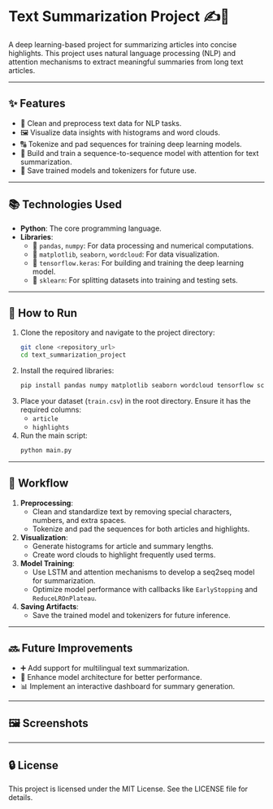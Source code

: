 # Text Summarization Project ✍️📖

A deep learning-based project for summarizing articles into concise highlights. This project uses natural language processing (NLP) and attention mechanisms to extract meaningful summaries from long text articles.

---

## ✨ Features
- 📄 Clean and preprocess text data for NLP tasks.
- 🖼 Visualize data insights with histograms and word clouds.
- 🔠 Tokenize and pad sequences for training deep learning models.
- 🧠 Build and train a sequence-to-sequence model with attention for text summarization.
- 💾 Save trained models and tokenizers for future use.

---

## 📚 Technologies Used
- **Python**: The core programming language.
- **Libraries**:
  - 🔹 `pandas`, `numpy`: For data processing and numerical computations.
  - 🔹 `matplotlib`, `seaborn`, `wordcloud`: For data visualization.
  - 🔹 `tensorflow.keras`: For building and training the deep learning model.
  - 🔹 `sklearn`: For splitting datasets into training and testing sets.

---

## 🔄 How to Run
1. Clone the repository and navigate to the project directory:
   ```bash
   git clone <repository_url>
   cd text_summarization_project
   ```
2. Install the required libraries:
   ```bash
   pip install pandas numpy matplotlib seaborn wordcloud tensorflow scikit-learn
   ```
3. Place your dataset (`train.csv`) in the root directory. Ensure it has the required columns:
   - `article`
   - `highlights`
4. Run the main script:
   ```bash
   python main.py
   ```

---

## 🧪 Workflow
1. **Preprocessing**:
   - Clean and standardize text by removing special characters, numbers, and extra spaces.
   - Tokenize and pad the sequences for both articles and highlights.
2. **Visualization**:
   - Generate histograms for article and summary lengths.
   - Create word clouds to highlight frequently used terms.
3. **Model Training**:
   - Use LSTM and attention mechanisms to develop a seq2seq model for summarization.
   - Optimize model performance with callbacks like `EarlyStopping` and `ReduceLROnPlateau`.
4. **Saving Artifacts**:
   - Save the trained model and tokenizers for future inference.

---

## 🔜 Future Improvements
- ➕ Add support for multilingual text summarization.
- 🚀 Enhance model architecture for better performance.
- 📊 Implement an interactive dashboard for summary generation.

---

## 🖼 Screenshots

---

## 🔒 License
This project is licensed under the MIT License. See the LICENSE file for details.

